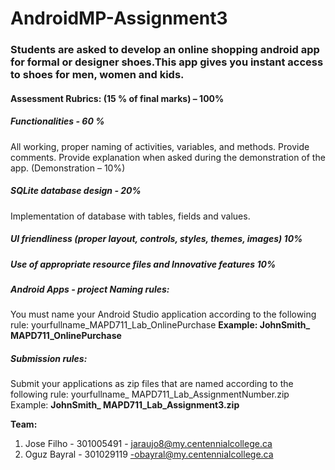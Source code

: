 # AndroidMP-Assignment3
### Students are asked to develop an online shopping android app for formal or designer shoes.This app gives you instant access to shoes for men, women and kids. ###


#### Assessment Rubrics: (15 % of final marks) – 100% ####
##### Functionalities - 60 % #####
All working, proper naming of activities, variables, and methods. Provide comments. Provide explanation when asked during the demonstration of the app. (Demonstration – 10%)

##### SQLite database design - 20% #####
Implementation of database with tables, fields and values.
##### UI friendliness (proper layout, controls, styles, themes, images) 10% #####
##### Use of appropriate resource files and Innovative features 10% #####
##### Android Apps - project Naming rules: #####
You must name your Android Studio application according to the following rule:
yourfullname_MAPD711_Lab_OnlinePurchase
**Example: JohnSmith_ MAPD711_OnlinePurchase**
##### Submission rules: #####
Submit your applications as zip files that are named according to the following rule:
yourfullname_ MAPD711_Lab_AssignmentNumber.zip
Example: **JohnSmith_ MAPD711_Lab_Assignment3.zip**

**Team:**
1. Jose Filho - 301005491 - jaraujo8@my.centennialcollege.ca
2. Oguz Bayral - 301029119 -obayral@my.centennialcollege.ca 
